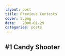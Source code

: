 ```yaml
---
layout: post
title: Previous Contests
cover: 5.png
date:   2000-01-29
categories: posts
---
```


## #1 Candy Shooter

